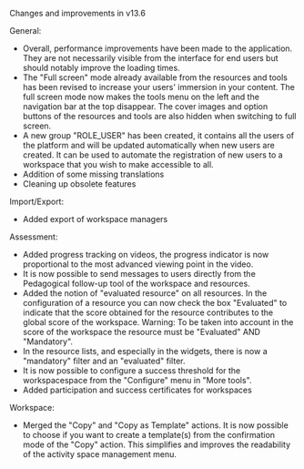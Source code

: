 Changes and improvements in v13.6

General:

- Overall, performance improvements have been made to the application. They are not necessarily visible from the interface for end users but should notably improve the loading times.
- The "Full screen" mode already available from the resources and tools has been revised to increase your users' immersion in your content. The full screen mode now makes the tools menu on the left and the navigation bar at the top disappear. The cover images and option buttons of the resources and tools are also hidden when switching to full screen.
- A new group "ROLE_USER" has been created, it contains all the users of the platform and will be updated automatically when new users are created. It can be used to automate the registration of new users to a workspace that you wish to make accessible to all.
- Addition of some missing translations
- Cleaning up obsolete features

Import/Export:

- Added export of workspace managers

Assessment:

- Added progress tracking on videos, the progress indicator is now proportional to the most advanced viewing point in the video.
- It is now possible to send messages to users directly from the Pedagogical follow-up tool of the workspace and resources.
- Added the notion of "evaluated resource" on all resources. In the configuration of a resource you can now check the box "Evaluated" to indicate that the score obtained for the resource contributes to the global score of the workspace. Warning: To be taken into account in the score of the workspace the resource must be "Evaluated" AND "Mandatory".
- In the resource lists, and especially in the widgets, there is now a "mandatory" filter and an "evaluated" filter.
- It is now possible to configure a success threshold for the workspacespace from the "Configure" menu in "More tools".
- Added participation and success certificates for workspaces

Workspace:           

- Merged the "Copy" and "Copy as Template" actions. It is now possible to choose if you want to create a template(s) from the confirmation mode of the "Copy" action. This simplifies and improves the readability of the activity space management menu.
